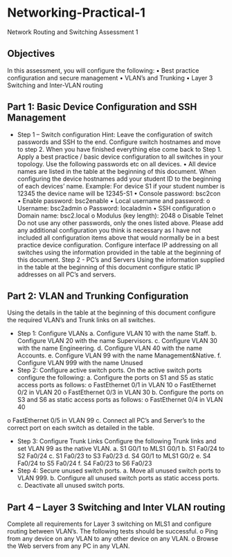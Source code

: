 # Networking-Practical-1
Network Routing and Switching Assessment 1
## Objectives
In this assessment, you will configure the following:
• Best practice configuration and secure management
• VLAN’s and Trunking
• Layer 3 Switching and Inter-VLAN routing
## Part 1: Basic Device Configuration and SSH Management
- Step 1 – Switch configuration
Hint: Leave the configuration of switch passwords and SSH to the end. Configure
switch hostnames and move to step 2. When you have finished everything else come
back to Step 1.
Apply a best practice / basic device configuration to all switches in your topology. Use
the following passwords etc on all devices.
• All device names are listed in the table at the beginning of this document. When
configuring the device hostnames add your student ID to the beginning of each
devices’ name.
Example:
For device S1 if your student number is 12345 the device name will be 12345-S1
• Console password: bsc2con
• Enable password: bsc2enable
• Local username and password:
o Username: bsc2admin
o Password: localadmin
• SSH configuration
o Domain name: bsc2.local
o Modulus (key length): 2048
o Disable Telnet
Do not use any other passwords, only the ones listed above.
Please add any additional configuration you think is necessary as I have not included
all configuration items above that would normally be in a best practice device
configuration.
Configure interface IP addressing on all switches using the information provided in the
table at the beginning of this document.
Step 2 - PC’s and Servers
Using the information supplied in the table at the beginning of this document configure
static IP addresses on all PC’s and servers.
## Part 2: VLAN and Trunking Configuration
Using the details in the table at the beginning of this document configure the required
VLAN’s and Trunk links on all switches.
- Step 1: Configure VLANs
a. Configure VLAN 10 with the name Staff.
b. Configure VLAN 20 with the name Supervisors.
c. Configure VLAN 30 with the name Engineering.
d. Configure VLAN 40 with the name Accounts.
e. Configure VLAN 99 with the name Management&Native.
f. Configure VLAN 999 with the name Unused
- Step 2: Configure active switch ports.
On the active switch ports configure the following:
a. Configure the ports on S1 and S5 as static access ports as follows:
o FastEthernet 0/1 in VLAN 10
o FastEthernet 0/2 in VLAN 20
o FastEthernet 0/3 in VLAN 30
b. Configure the ports on S3 and S6 as static access ports as follows:
o FastEthernet 0/4 in VLAN 40

o FastEthernet 0/5 in VLAN 99
c. Connect all PC’s and Server’s to the correct port on each switch as detailed in the
table.
- Step 3: Configure Trunk Links
Configure the following Trunk links and set VLAN 99 as the native VLAN.
a. S1 G0/1 to MLS1 G0/1
b. S1 Fa0/24 to S2 Fa0/24
c. S1 Fa0/23 to S3 Fa0/23
d. S4 G0/1 to MLS1 G0/2
e. S4 Fa0/24 to S5 Fa0/24
f. S4 Fa0/23 to S6 Fa0/23
- Step 4: Secure unused switch ports.
a. Move all unused switch ports to VLAN 999.
b. Configure all unused switch ports as static access ports.
c. Deactivate all unused switch ports.
## Part 4 – Layer 3 Switching and Inter VLAN routing
Complete all requirements for Layer 3 switching on MLS1 and configure routing between
VLAN’s.
The following tests should be successful.
o Ping from any device on any VLAN to any other device on any VLAN.
o Browse the Web servers from any PC in any VLAN.
